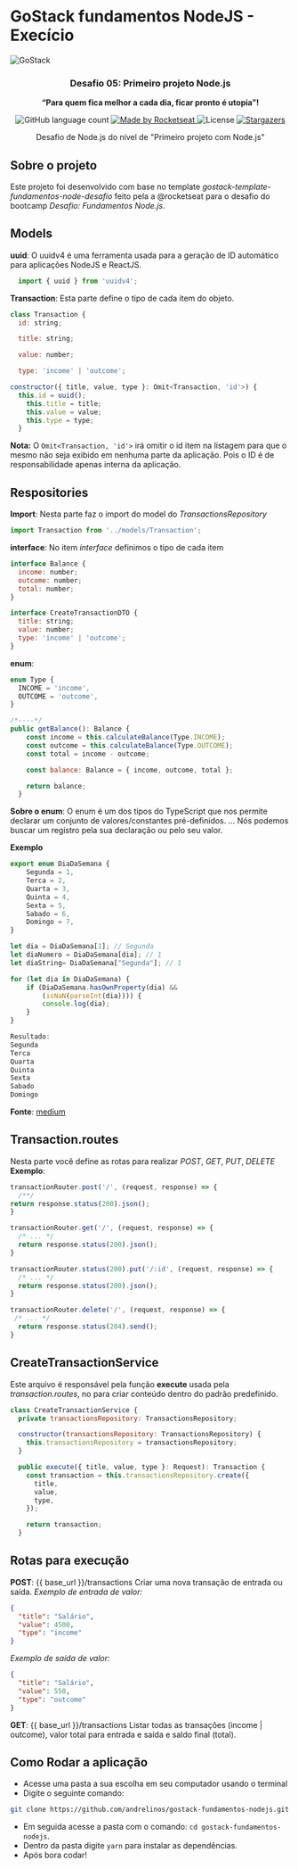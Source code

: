 # GoStack fundamentos NodeJS - Execício

<img alt="GoStack" src="https://storage.googleapis.com/golden-wind/bootcamp-gostack/header-desafios.png" />

<h3 align="center">
  Desafio 05: Primeiro projeto Node.js
</h3>

<p align="center"><strong>“Para quem fica melhor a cada dia, ficar pronto é utopia”!</strong></blockquote>

<p align="center">
  <img alt="GitHub language count" src="https://img.shields.io/github/languages/count/rocketseat/bootcamp-gostack-desafios?color=%2304D361">

  <a href="https://rocketseat.com.br">
    <img alt="Made by Rocketseat" src="https://img.shields.io/badge/made%20by-Rocketseat-%2304D361">
  </a>

  <img alt="License" src="https://img.shields.io/badge/license-MIT-%2304D361">

  <a href="https://github.com/Rocketseat/bootcamp-gostack-desafios/stargazers">
    <img alt="Stargazers" src="https://img.shields.io/github/stars/rocketseat/bootcamp-gostack-desafios?style=social">
  </a>
</p>

<p align="center">Desafio de Node.js do nível de "Primeiro projeto com Node.js"</p>

## Sobre o projeto
Este projeto foi desenvolvido com base no template *gostack-template-fundamentos-node-desafio* feito pela a @rocketseat para o desafio do bootcamp *Desafio: Fundamentos Node.js*.

## Models
**uuid**:  O uuidv4 é uma ferramenta usada para a geração de ID automático para aplicações NodeJS e ReactJS.
```js
  import { uuid } from 'uuidv4';
```

**Transaction**:  Esta parte define o tipo de cada item do objeto.
```js
class Transaction {
  id: string;

  title: string;

  value: number;

  type: 'income' | 'outcome';
```

```js
constructor({ title, value, type }: Omit<Transaction, 'id'>) {
  this.id = uuid();
    this.title = title;
    this.value = value;
    this.type = type;
  }
  ```
**Nota:** O `Omit<Transaction, 'id'>` irá omitir o id item na listagem para que o mesmo não seja exibido em nenhuma parte da aplicação. Pois o ID é de responsabilidade apenas interna da aplicação.

## Respositories

**Import**:  Nesta parte faz o import do model do *TransactionsRepository*
```js
import Transaction from '../models/Transaction';
```

**interface**:  No item *interface* definimos o tipo de cada item
```js
interface Balance {
  income: number;
  outcome: number;
  total: number;
}

interface CreateTransactionDTO {
  title: string;
  value: number;
  type: 'income' | 'outcome';
}
```

**enum**:
```js
enum Type {
  INCOME = 'income',
  OUTCOME = 'outcome',
}

/*----*/
public getBalance(): Balance {
    const income = this.calculateBalance(Type.INCOME);
    const outcome = this.calculateBalance(Type.OUTCOME);
    const total = income - outcome;

    const balance: Balance = { income, outcome, total };

    return balance;
  }
```
**Sobre o enum**: O enum é um dos tipos do TypeScript que nos permite declarar um conjunto de valores/constantes pré-definidos. ... Nós podemos buscar um registro pela sua declaração ou pelo seu valor.

**Exemplo**
```js
export enum DiaDaSemana {
    Segunda = 1,
    Terca = 2,
    Quarta = 3,
    Quinta = 4,
    Sexta = 5,
    Sabado = 6,
    Domingo = 7,
}

let dia = DiaDaSemana[1]; // Segunda
let diaNumero = DiaDaSemana[dia]; // 1
let diaString= DiaDaSemana["Segunda"]; // 1

for (let dia in DiaDaSemana) {
    if (DiaDaSemana.hasOwnProperty(dia) &&
        (isNaN(parseInt(dia)))) {
        console.log(dia);
    }
}

Resultado:
Segunda
Terca
Quarta
Quinta
Sexta
Sabado
Domingo
```
**Fonte**: [medium](https://medium.com/typescript/typescript-enums-1f5cc877aaa3)

## Transaction.routes
Nesta parte você define as rotas para realizar *POST*, *GET*, *PUT*, *DELETE*
**Exemplo**:
```js
transactionRouter.post('/', (request, response) => {
  /**/
return response.status(200).json();
}

transactionRouter.get('/', (request, response) => {
  /* ... */
  return response.status(200).json();
}

transactionRouter.status(200).put('/:id', (request, response) => {
  /* ... */
  return response.status(200).json();
}

transactionRouter.delete('/', (request, response) => {
 /* ... */
  return response.status(204).send();
}
```

## CreateTransactionService
Este arquivo é responsável pela função **execute** usada pela *transaction.routes*, no para criar conteúdo dentro do padrão predefinido.

```js
class CreateTransactionService {
  private transactionsRepository: TransactionsRepository;

  constructor(transactionsRepository: TransactionsRepository) {
    this.transactionsRepository = transactionsRepository;
  }

  public execute({ title, value, type }: Request): Transaction {
    const transaction = this.transactionsRepository.create({
      title,
      value,
      type,
    });

    return transaction;
  }
  ```

## Rotas para execução
**POST**: {{ base_url  }}/transactions
Criar uma nova transação de entrada ou saída.
*Exemplo de entrada de valor:*
```json
{
  "title": "Salário",
  "value": 4500,
  "type": "income"
}
```
*Exemplo de saída de valor:*
```json
{
  "title": "Salário",
  "value": 550,
  "type": "outcome"
}
```

**GET**: {{ base_url  }}/transactions
Listar todas as transações (income | outcome), valor total para entrada e saída e saldo final (total).


## Como Rodar a aplicação
- Acesse uma pasta a sua escolha em seu computador usando o terminal
- Digite o seguinte comando:
```bash
git clone https://github.com/andrelinos/gostack-fundamentos-nodejs.git
```
- Em seguida acesse a pasta com o comando: `cd gostack-fundamentos-nodejs`.
- Dentro da pasta digite `yarn` para instalar as dependências.
- Após bora codar!

##
